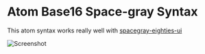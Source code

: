 # Atom Base16 Space-gray Syntax

This atom syntax works really well with [spacegray-eighties-ui](https://github.com/emilyemorehouse/spacegray-eighties-ui)

![Screenshot](http://i.imgur.com/V5HqNdc.png)
